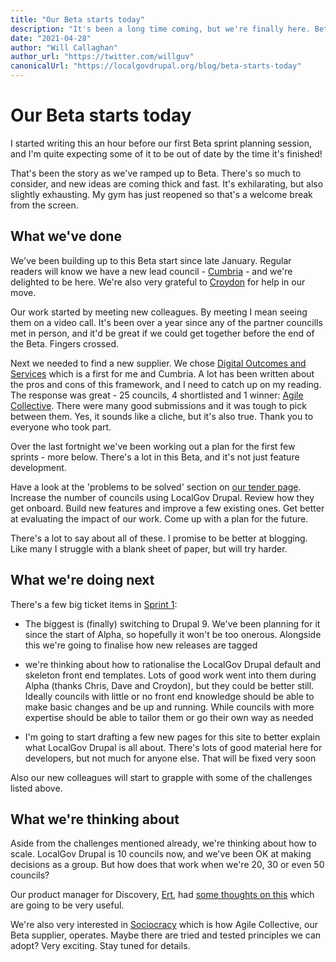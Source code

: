 ```yaml
---
title: "Our Beta starts today"
description: "It's been a long time coming, but we're finally here. Beta work starts today and continues for 10 sprints."
date: "2021-04-28"
author: "Will Callaghan"
author_url: "https://twitter.com/willguv"
canonicalUrl: "https://localgovdrupal.org/blog/beta-starts-today"
---
```


# Our Beta starts today

I started writing this an hour before our first Beta sprint planning session, and I'm quite expecting some of it to be out of date by the time it's finished!

That's been the story as we've ramped up to Beta. There's so much to consider, and new ideas are coming thick and fast. It's exhilarating, but also slightly exhausting. My gym has just reopened so that's a welcome break from the screen.

## What we've done

We've been building up to this Beta start since late January. Regular readers will know we have a new lead council - [Cumbria](https://www.cumbria.gov.uk) - and we're delighted to be here. We're also very grateful to [Croydon](https://www.croydon.gov.uk) for help in our move.

Our work started by meeting new colleagues. By meeting I mean seeing them on a video call. It's been over a year since any of the partner councills met in person, and it'd be great if we could get together before the end of the Beta. Fingers crossed.

Next we needed to find a new supplier. We chose [Digital Outcomes and Services](https://www.digitalmarketplace.service.gov.uk/digital-outcomes-and-specialists/opportunities/14015) which is a first for me and Cumbria. A lot has been written about the pros and cons of this framework, and I need to catch up on my reading. The response was great - 25 councils, 4 shortlisted and 1 winner: [Agile Collective](https://agile.coop). There were many good submissions and it was tough to pick between them. Yes, it sounds like a cliche, but it's also true. Thank you to everyone who took part.

Over the last fortnight we've been working out a plan for the first few sprints - more below. There's a lot in this Beta, and it's not just feature development.

Have a look at the 'problems to be solved' section on [our tender page](https://www.digitalmarketplace.service.gov.uk/digital-outcomes-and-specialists/opportunities/14015).  Increase the number of councils using LocalGov Drupal. Review how they get onboard. Build new features and improve a few existing ones. Get better at evaluating the impact of our work. Come up with a plan for the future. 

There's a lot to say about all of these. I promise to be better at blogging. Like many I struggle with a blank sheet of paper, but will try harder.

## What we're doing next

There's a few big ticket items in [Sprint 1](https://github.com/orgs/localgovdrupal/projects/17):

* The biggest is (finally) switching to Drupal 9. We've been planning for it since the start of Alpha, so hopefully it won't be too onerous. Alongside this we're going to finalise how new releases are tagged

* we're thinking about how to rationalise the LocalGov Drupal default and skeleton front end templates. Lots of good work went into them during Alpha (thanks Chris, Dave and Croydon), but they could be better still. Ideally councils with little or no front end knowledge should be able to make basic changes and be up and running. While councils with more expertise should be able to tailor them or go their own way as needed

* I'm going to start drafting a few new pages for this site to better explain what LocalGov Drupal is all about. There's lots of good material here for developers, but not much for anyone else. That will be fixed very soon

Also our new colleagues will start to grapple with some of the challenges listed above.

## What we're thinking about

Aside from the challenges mentioned already, we're thinking about how to scale. LocalGov Drupal is 10 councils now, and we've been OK at making decisions as a group. But how does that work when we're 20, 30 or even 50 councils? 

Our product manager for Discovery, [Ert](https://twitter.com/ert_erol), had [some thoughts on this](https://docs.google.com/presentation/d/104VVBGzilJk3aUx4Tz9spifqAEeGLrJY0NJoKjUkwhI/edit?usp=sharing) which are going to be very useful. 

We're also very interested in [Sociocracy](https://www.youtube.com/watch?v=l3zFWpntExg) which is how Agile Collective, our Beta supplier, operates. Maybe there are tried and tested principles we can adopt? Very exciting. Stay tuned for details.
